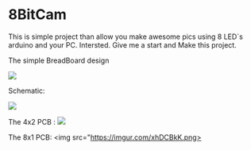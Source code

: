 # 8BitCam

This is simple project than allow you make awesome pics using 8 LED`s arduino and your PC. 
Intersted. Give me a start and Make this project.

The simple BreadBoard design

<img src="https://i.imgur.com/NdZnRVp.png"></img>


Schematic:

<img src="https://i.imgur.com/dvXmpER.png"></img>


The 4x2 PCB : 
<img src="https://imgur.com/yDhbbmW.png"> </img>


The 8x1 PCB: 
<img src="https://imgur.com/xhDCBkK.png> </img>
